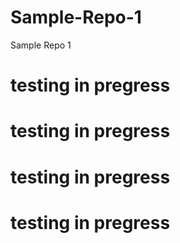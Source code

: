 # Sample-Repo-1
Sample Repo 1

# testing in pregress

# testing in pregress

# testing in pregress

# testing in pregress


